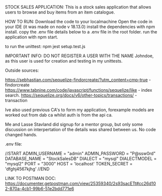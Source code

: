 STOCK SALES APPLICATION:
This is a stock sales application that allows users to browse and buy items from an item catalogue.

HOW TO RUN:
Download the code to your localmachine
Open the code in your IDE (it was made on node v 18.13.0)
install the dependencies with npm install.
copy the .env file details below to a .env file in the root folder.
run the application with npm start.

to run the unittest: npm jest setup.test.js

IMPORTANT INFO:
DO NOT REGISTER A USER WITH THE NAME Johndoe, as this user is used for creation and testing in my unittests.


Outside sources:

https://sebhastian.com/sequelize-findorcreate/?utm_content=cmp-true - findorcreate
https://www.tabnine.com/code/javascript/functions/sequelize/like - index search.
https://sequelize.org/docs/v6/other-topics/transactions/ - transaction

Ive also used previous CA's to form my application, forexample models are worked out from dab ca whilst auth is from the api ca.

Me and Lasse Stavland did signup for a mentor group, but only some discussion on interpertation of the details was shared between us. No code changed hands.

   
.env file:

//START
ADMIN_USERNAME = "admin"
ADMIN_PASSWORD = "P@ssw0rd"
DATABASE_NAME = "StockSalesDB"
DIALECT = "mysql"
DIALECTMODEL = "mysql2"
PORT = "3000"
HOST = 'localhost'
TOKEN_SECRET = 'dfghj4567kjhg'
//END


LINK TO POSTMAN DOC: https://documenter.getpostman.com/view/25359340/2s93sacETt#cc26d102-870a-4cb1-99b6-51e2bdd771e6 
